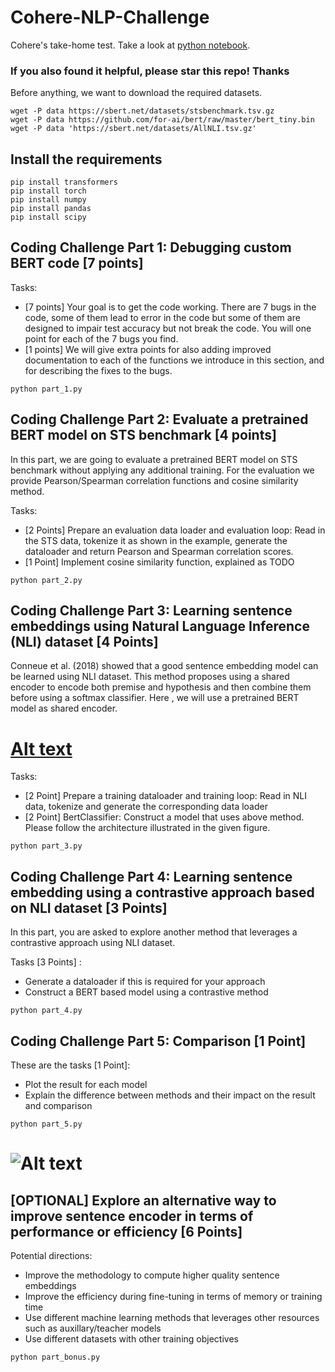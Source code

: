 # Cohere-NLP-Challenge

Cohere's take-home test. Take a look at [python notebook]([https://website-name.com](https://github.com/aminfadaei116/cohere-nlp-challenge/blob/c524d7b7c6bb3d28322c6b2f3d837de38d05e8f3/Amin_Fadaeinejad_C4AIScholarsChallenge.ipynb)https://github.com/aminfadaei116/cohere-nlp-challenge/blob/c524d7b7c6bb3d28322c6b2f3d837de38d05e8f3/Amin_Fadaeinejad_C4AIScholarsChallenge.ipynb).

### If you also found it helpful, please star this repo! Thanks

Before anything, we want to download the required datasets.

```console
wget -P data https://sbert.net/datasets/stsbenchmark.tsv.gz
wget -P data https://github.com/for-ai/bert/raw/master/bert_tiny.bin
wget -P data 'https://sbert.net/datasets/AllNLI.tsv.gz'
```

## Install the requirements

```
pip install transformers
pip install torch
pip install numpy
pip install pandas
pip install scipy
```
## Coding Challenge Part 1: Debugging custom BERT code [7 points]

Tasks:
- [7 points] Your goal is to get the code working. There are 7 bugs in the code, some of them lead to error in the code but some of them are designed to impair test accuracy but not break the code. You will one point for each of the 7 bugs you find.
- [1 points] We will give extra points for also adding improved documentation to each of the functions we introduce in this section, and for describing the fixes to the bugs.

```
python part_1.py
```

## Coding Challenge Part 2: Evaluate a pretrained BERT model on STS benchmark [4 points]

In this part, we are going to evaluate a pretrained BERT model on STS benchmark without applying any additional training. For the evaluation we provide Pearson/Spearman correlation functions and cosine similarity method.

Tasks:
- [2 Points] Prepare an evaluation data loader and evaluation loop: Read in the STS data, tokenize it as shown in the example, generate the dataloader and return Pearson and Spearman correlation scores.
- [1 Point] Implement cosine similarity function, explained as TODO

```
python part_2.py
```

## Coding Challenge Part 3: Learning sentence embeddings using Natural Language Inference (NLI) dataset [4 Points]

Conneue et al. (2018) showed that a good sentence embedding model can be learned using NLI dataset. This method proposes using a shared encoder to encode both premise and hypothesis and then combine them before using a softmax classifier. Here , we will use a pretrained BERT model as shared encoder.

# [Alt text]("/images/metrics.png")
Tasks:
- [2 Point] Prepare a training dataloader and training loop: Read in NLI data, tokenize and generate the corresponding data loader
- [2 Point] BertClassifier: Construct a model that uses above method. Please follow the architecture illustrated in the given figure.

```
python part_3.py
```

## Coding Challenge Part 4: Learning sentence embedding using a contrastive approach based on NLI dataset [3 Points]

In this part, you are asked to explore another method that leverages a contrastive approach using NLI dataset.

Tasks [3 Points] :
- Generate a dataloader if this is required for your approach
- Construct a BERT based model using a contrastive method

```
python part_4.py
```

## Coding Challenge Part 5: Comparison [1 Point]

These are the tasks [1 Point]:
- Plot the result for each model
- Explain the difference between methods and their impact on the result and comparison

```
python part_5.py
```

# ![Alt text]("/images/metrics.png")

## [OPTIONAL] Explore an alternative way to improve sentence encoder in terms of performance or efficiency [6 Points]

Potential directions:
- Improve the methodology to compute higher quality sentence embeddings
- Improve the efficiency during fine-tuning in terms of memory or training time
- Use different machine learning methods that leverages other resources such as auxillary/teacher models
- Use different datasets with other training objectives

```
python part_bonus.py
```

